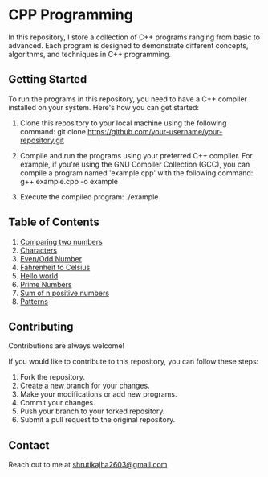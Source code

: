 
# CPP Programming

In this repository, I store a collection of C++ programs ranging from basic to advanced. Each program is designed to demonstrate different concepts, algorithms, and techniques in C++ programming.


## Getting Started
To run the programs in this repository, you need to have a C++ compiler installed on your system. Here's how you can get started:

1. Clone this repository to your local machine using the following command:
git clone https://github.com/your-username/your-repository.git

2. Compile and run the programs using your preferred C++ compiler. For example, if you're using the GNU Compiler Collection (GCC), you can compile a program named 'example.cpp' with the following command:
g++ example.cpp -o example

3. Execute the compiled program:
./example


    
## Table of Contents

1. [Comparing two numbers](https://github.com/shrutika2603/cpp_programming/blob/main/2.cpp)
2. [Characters](https://github.com/shrutika2603/cpp_programming/blob/main/ch.cpp)
3. [Even/Odd Number](https://github.com/shrutika2603/cpp_programming/blob/main/even_odd.cpp)
4. [Fahrenheit to Celsius](https://github.com/shrutika2603/cpp_programming/blob/main/f_to_c.cpp)
5. [Hello world](https://github.com/shrutika2603/cpp_programming/blob/main/hello.cpp)
6. [Prime Numbers](https://github.com/shrutika2603/cpp_programming/blob/main/prime.cpp)
7. [Sum of n positive numbers](https://github.com/shrutika2603/cpp_programming/blob/main/sum.cpp)
8. [Patterns](https://github.com/shrutika2603/cpp_programming/blob/main/patterns)


## Contributing

Contributions are always welcome!

If you would like to contribute to this repository, you can follow these steps:

1. Fork the repository.
2. Create a new branch for your changes.
3. Make your modifications or add new programs.
4. Commit your changes.
5. Push your branch to your forked repository.
6. Submit a pull request to the original repository.


## Contact
Reach out to me at shrutikajha2603@gmail.com
